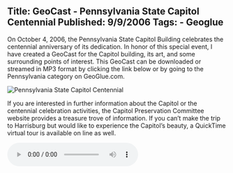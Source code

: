 Title: GeoCast - Pennsylvania State Capitol Centennial
Published: 9/9/2006
Tags:
    - Geoglue
---
On October 4, 2006, the Pennsylvania State Capitol Building celebrates the centennial anniversary of its dedication. In honor of this special event, I have created a GeoCast for the Capitol building, its art, and some surrounding points of interest. This GeoCast can be downloaded or streamed in MP3 format by clicking the link below or by going to the Pennsylvania category on GeoGlue.com.

![Pennsylvania State Capitol Centennial](https://s3.amazonaws.com/s3.beckshome.com/20060909-Pennsylvania-State-Capitol-Centennial.png)

If you are interested in further information about the Capitol or the centennial celebration activities, the Capitol Preservation Committee website provides a treasure trove of information. If you can’t make the trip to Harrisburg but would like to experience the Capitol’s beauty, a QuickTime virtual tour is available on line as well.

![Pennsylvania Capitol Tour.mp3 (8.1 MB)](https://s3.amazonaws.com/s3.beckshome.com/20060909-Pennsylvania-Capitol-Tour.mp3)